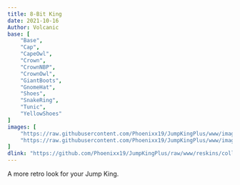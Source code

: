 ```yaml
---
title: 8-Bit King
date: 2021-10-16
Author: Volcanic
base: [
    "Base", 
    "Cap",
    "CapeOwl",
    "Crown",
    "CrownNBP",
    "CrownOwl",
    "GiantBoots",
    "GnomeHat",
    "Shoes",
    "SnakeRing",
    "Tunic",
    "YellowShoes"
]
images: [
    "https://raw.githubusercontent.com/Phoenixx19/JumpKingPlus/www/images/workshop/collections/3-banner.png",
    "https://raw.githubusercontent.com/Phoenixx19/JumpKingPlus/www/images/workshop/collections/3-hover.png"
]
dlink: "https://github.com/Phoenixx19/JumpKingPlus/raw/www/reskins/collections/8-Bit_King.zip"
---
```


A more retro look for your Jump King.
